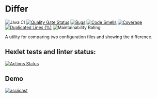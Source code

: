 # Differ

![Java CI](https://github.com/Dron92-dev/java-project-71/actions/workflows/ci.yml/badge.svg)
[![Quality Gate Status](https://sonarcloud.io/api/project_badges/measure?project=Dron92-dev_java-project-71&metric=alert_status)](https://sonarcloud.io/summary/new_code?id=Dron92-dev_java-project-71)
[![Bugs](https://sonarcloud.io/api/project_badges/measure?project=Dron92-dev_java-project-71&metric=bugs)](https://sonarcloud.io/summary/new_code?id=Dron92-dev_java-project-71)
[![Code Smells](https://sonarcloud.io/api/project_badges/measure?project=Dron92-dev_java-project-71&metric=code_smells)](https://sonarcloud.io/summary/new_code?id=Dron92-dev_java-project-71)
[![Coverage](https://sonarcloud.io/api/project_badges/measure?project=Dron92-dev_java-project-71&metric=coverage)](https://sonarcloud.io/summary/new_code?id=Dron92-dev_java-project-71)
[![Duplicated Lines (%)](https://sonarcloud.io/api/project_badges/measure?project=Dron92-dev_java-project-71&metric=duplicated_lines_density)](https://sonarcloud.io/summary/new_code?id=Dron92-dev_java-project-71)
![Maintainability Rating](https://sonarcloud.io/api/project_badges/measure?project=Dron92-dev_java-project-71&metric=sqale_rating)

A utility for comparing two configuration files and showing the difference.

## Hexlet tests and linter status:
[![Actions Status](https://github.com/Dron92-dev/java-project-71/actions/workflows/hexlet-check.yml/badge.svg)](https://github.com/Dron92-dev/java-project-71/actions)

## Demo

[![asciicast](https://asciinema.org/a/mi0SJzPpUBZuYW2Yu1uFSUYIL.svg)](https://asciinema.org/a/mi0SJzPpUBZuYW2Yu1uFSUYIL)

